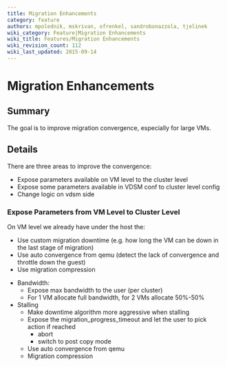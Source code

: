 ```yaml
---
title: Migration Enhancements
category: feature
authors: mpolednik, mskrivan, ofrenkel, sandrobonazzola, tjelinek
wiki_category: Feature|Migration Enhancements
wiki_title: Features/Migration Enhancements
wiki_revision_count: 112
wiki_last_updated: 2015-09-14
---
```


# Migration Enhancements

## Summary

The goal is to improve migration convergence, especially for large VMs.

## Details

There are three areas to improve the convergence:

*   Expose parameters available on VM level to the cluster level
*   Expose some parameters available in VDSM conf to cluster level config
*   Change logic on vdsm side

### Expose Parameters from VM Level to Cluster Level

On VM level we already have under the host the:

*   Use custom migration downtime (e.g. how long the VM can be down in the last stage of migration)
*   Use auto convergence from qemu (detect the lack of convergence and throttle down the guest)
*   Use migration compression

<!-- -->

*   Bandwidth:
    -   Expose max bandwidth to the user (per cluster)
    -   For 1 VM allocate full bandwidth, for 2 VMs allocate 50%-50%
*   Stalling
    -   Make downtime algorithm more aggressive when stalling
    -   Expose the migration_progress_timeout and let the user to pick action if reached
        -   abort
        -   switch to post copy mode
    -   Use auto convergence from qemu
    -   Migration compression
